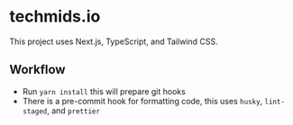 # techmids.io

This project uses Next.js, TypeScript, and Tailwind CSS.

## Workflow

- Run `yarn install` this will prepare git hooks
- There is a pre-commit hook for formatting code, this uses `husky`, `lint-staged`, and `prettier`

